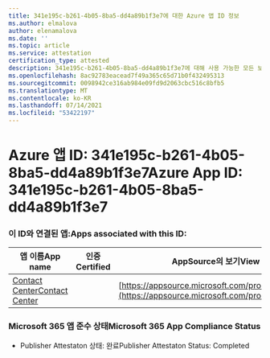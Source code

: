 ```yaml
---
title: 341e195c-b261-4b05-8ba5-dd4a89b1f3e7에 대한 Azure 앱 ID 정보
ms.author: elmalova
author: elenamalova
ms.date: ''
ms.topic: article
ms.service: attestation
certification_type: attested
description: 341e195c-b261-4b05-8ba5-dd4a89b1f3e7에 대해 사용 가능한 모든 보안 및 규정 준수 정보입니다.
ms.openlocfilehash: 8ac92783eacead7f49a365c65d71b0f432495313
ms.sourcegitcommit: 0098942ce316ab984e09fd9d2063cbc516c8bfb5
ms.translationtype: MT
ms.contentlocale: ko-KR
ms.lasthandoff: 07/14/2021
ms.locfileid: "53422197"
---
```

# <a name="azure-app-id-341e195c-b261-4b05-8ba5-dd4a89b1f3e7"></a><span data-ttu-id="185a4-103">Azure 앱 ID: 341e195c-b261-4b05-8ba5-dd4a89b1f3e7</span><span class="sxs-lookup"><span data-stu-id="185a4-103">Azure App ID: 341e195c-b261-4b05-8ba5-dd4a89b1f3e7</span></span>


### <a name="apps-associated-with-this-id"></a><span data-ttu-id="185a4-104">이 ID와 연결된 앱:</span><span class="sxs-lookup"><span data-stu-id="185a4-104">Apps associated with this ID:</span></span>
| <span data-ttu-id="185a4-105">**앱 이름**</span><span class="sxs-lookup"><span data-stu-id="185a4-105">**App name**</span></span> | <span data-ttu-id="185a4-106">**인증**</span><span class="sxs-lookup"><span data-stu-id="185a4-106">**Certified**</span></span> | <span data-ttu-id="185a4-107">**AppSource의 보기**</span><span class="sxs-lookup"><span data-stu-id="185a4-107">**View in AppSource**</span></span> |
|-|-|-|
| [<span data-ttu-id="185a4-108">Contact Center</span><span class="sxs-lookup"><span data-stu-id="185a4-108">Contact Center</span></span>](https://docs.microsoft.com/en-us/microsoft-365-app-certification/forward/WA200001428) |  | [https://appsource.microsoft.com/product/office/WA200001428](https://appsource.microsoft.com/product/office/WA200001428) |

### <a name="microsoft-365-app-compliance-status"></a><span data-ttu-id="185a4-109">Microsoft 365 앱 준수 상태</span><span class="sxs-lookup"><span data-stu-id="185a4-109">Microsoft 365 App Compliance Status</span></span>
- <span data-ttu-id="185a4-110">Publisher Attestaton 상태: 완료</span><span class="sxs-lookup"><span data-stu-id="185a4-110">Publisher Attestaton Status: Completed</span></span>
